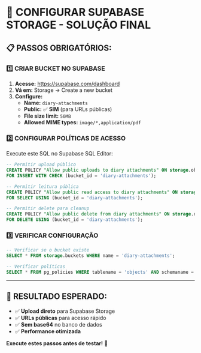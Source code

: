 # 🚀 CONFIGURAR SUPABASE STORAGE - SOLUÇÃO FINAL

## **📋 PASSOS OBRIGATÓRIOS:**

### **1️⃣ CRIAR BUCKET NO SUPABASE**

1. **Acesse:** https://supabase.com/dashboard
2. **Vá em:** Storage → Create a new bucket
3. **Configure:**
   - **Name:** `diary-attachments`
   - **Public:** ✅ **SIM** (para URLs públicas)
   - **File size limit:** `50MB`
   - **Allowed MIME types:** `image/*,application/pdf`

### **2️⃣ CONFIGURAR POLÍTICAS DE ACESSO**

Execute este SQL no Supabase SQL Editor:

```sql
-- Permitir upload público
CREATE POLICY "Allow public uploads to diary attachments" ON storage.objects
FOR INSERT WITH CHECK (bucket_id = 'diary-attachments');

-- Permitir leitura pública
CREATE POLICY "Allow public read access to diary attachments" ON storage.objects
FOR SELECT USING (bucket_id = 'diary-attachments');

-- Permitir delete para cleanup
CREATE POLICY "Allow public delete from diary attachments" ON storage.objects
FOR DELETE USING (bucket_id = 'diary-attachments');
```

### **3️⃣ VERIFICAR CONFIGURAÇÃO**

```sql
-- Verificar se o bucket existe
SELECT * FROM storage.buckets WHERE name = 'diary-attachments';

-- Verificar políticas
SELECT * FROM pg_policies WHERE tablename = 'objects' AND schemaname = 'storage';
```

---

## **🎯 RESULTADO ESPERADO:**

- ✅ **Upload direto** para Supabase Storage
- ✅ **URLs públicas** para acesso rápido
- ✅ **Sem base64** no banco de dados
- ✅ **Performance otimizada**

**Execute estes passos antes de testar!** 🚀
